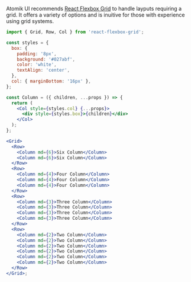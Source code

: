 Atomik UI recommends [React Flexbox Grid](http://roylee0704.github.io/react-flexbox-grid/) to handle layputs requiring a grid. It offers a variety of options and is inuitive for those with experience using grid systems.

```jsx
import { Grid, Row, Col } from 'react-flexbox-grid';

const styles = {
  box: {
    padding: '8px',
    background: '#027abf',
    color: 'white',
    textAlign: 'center',
  },
  col: { marginBottom: '16px' },
};

const Column = ({ children, ...props }) => {
  return (
    <Col style={styles.col} {...props}>
      <div style={styles.box}>{children}</div>
    </Col>
  );
};

<Grid>
  <Row>
    <Column md={6}>Six Column</Column>
    <Column md={6}>Six Column</Column>
  </Row>
  <Row>
    <Column md={4}>Four Column</Column>
    <Column md={4}>Four Column</Column>
    <Column md={4}>Four Column</Column>
  </Row>
  <Row>
    <Column md={3}>Three Column</Column>
    <Column md={3}>Three Column</Column>
    <Column md={3}>Three Column</Column>
    <Column md={3}>Three Column</Column>
  </Row>
  <Row>
    <Column md={2}>Two Column</Column>
    <Column md={2}>Two Column</Column>
    <Column md={2}>Two Column</Column>
    <Column md={2}>Two Column</Column>
    <Column md={2}>Two Column</Column>
    <Column md={2}>Two Column</Column>
  </Row>
</Grid>;
```
